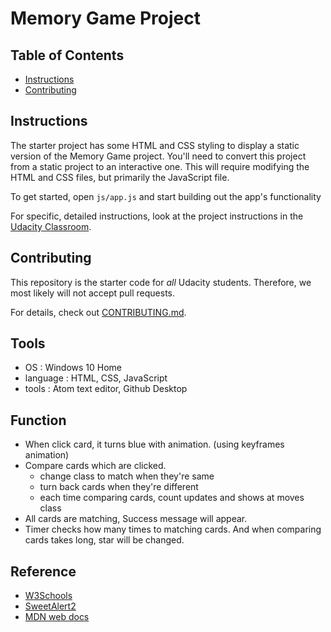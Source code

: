 # Memory Game Project

## Table of Contents

* [Instructions](#instructions)
* [Contributing](#contributing)

## Instructions

The starter project has some HTML and CSS styling to display a static version of the Memory Game project. You'll need to convert this project from a static project to an interactive one. This will require modifying the HTML and CSS files, but primarily the JavaScript file.

To get started, open `js/app.js` and start building out the app's functionality

For specific, detailed instructions, look at the project instructions in the [Udacity Classroom](https://classroom.udacity.com/me).

## Contributing

This repository is the starter code for _all_ Udacity students. Therefore, we most likely will not accept pull requests.

For details, check out [CONTRIBUTING.md](CONTRIBUTING.md).


## Tools
- OS : Windows 10 Home
- language : HTML, CSS, JavaScript
- tools : Atom text editor, Github Desktop

## Function
- When click card, it turns blue with animation. (using keyframes animation)
- Compare cards which are clicked.
  + change class to match when they're same
  + turn back cards when they're different
  + each time comparing cards, count updates and shows at moves class
- All cards are matching, Success message will appear.
- Timer checks how many times to matching cards. And when comparing cards takes long, star will be changed.

## Reference
- [W3Schools](https://www.w3schools.com/)
- [SweetAlert2](https://sweetalert2.github.io/)
- [MDN web docs](https://developer.mozilla.org/ko/)
